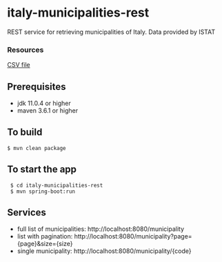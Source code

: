 # italy-municipalities-rest

REST service for retrieving municipalities of Italy. Data provided by ISTAT

### Resources

[CSV file](https://www.istat.it/storage/codici-unita-amministrative/Elenco-comuni-italiani.csv)

## Prerequisites

- jdk 11.0.4 or higher
- maven 3.6.1 or higher

## To build

```shell
$ mvn clean package
```

## To start the app

```shell
 $ cd italy-municipalities-rest
 $ mvn spring-boot:run

```

## Services

- full list of municipalities: http://localhost:8080/municipality
- list with pagination: http://localhost:8080/municipality?page={page}&size={size}
- single municipality: http://localhost:8080/municipality/{code}